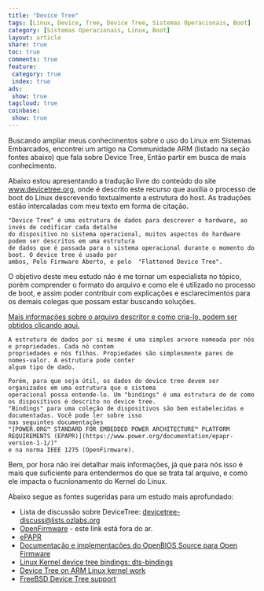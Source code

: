 ```yaml
---
title: "Device Tree" 
tags: [Linux, Device, Tree, Device Tree, Sistemas Operacionais, Boot]
category: [Sistemas Operacionais, Linux, Boot]
layout: article
share: true
toc: true
comments: true
feature:
 category: true
 index: true
ads: 
 show: true
tagcloud: true
coinbase:
 show: true
---
```

Buscando ampliar meus conhecimentos sobre o uso do Linux em Sistemas Embarcados, 
encontrei um artigo na Communidade ARM (listado na seção fontes abaixo) que fala sobre Device Tree, 
Então partir em busca de mais conhecimento.

<!--more-->

Abaixo estou apresentando a tradução livre do conteúdo do site www.devicetree.org, onde é 
descrito este recurso que auxilia o processo de boot do Linux descrevendo textualmente a estrutura
do host. As traduções estão intercaladas com meu texto em forma de citação.

    "Device Tree" é uma estrutura de dados para descrever o hardware, ao invés de codificar cada detalhe 
    do dispositivo no sistema operacional, muitos aspectos do hardware podem ser descritos em uma estrutura
    de dados que é passada para o sistema operacional durante o momento do boot. O device tree é usado por 
    ambos, Pelo Firmware Aberto, e pelo  "Flattened Device Tree".

O objetivo deste meu estudo não é me tornar um especialista no tópico, porém comprender o formato do arquivo
e como ele é utilizado no processo de boot, e assim poder contribuir com explicações e esclarecimentos para
os demais colegas que possam estar buscando soluções.

[Mais informações sobre o arquivo descritor e como cria-lo, podem ser obtidos clicando aqui.](http://www.devicetree.org/Device_Tree_Usage)

    A estrutura de dados por si mesmo é uma simples arvore nomeada por nós e propriedades. Cada nó contem 
    propriedades e nós filhos. Propiedades são simplesmente pares de nomes-valor. A estrutura pode conter 
    algum tipo de dado.

    Porém, para que seja útil, os dados do device tree devem ser organizados em uma estrutura que o sistema
    operacional possa entende-lo. Um "bindings" é uma estrutura de de como os disposítivos é descrito no device tree.
    "Bindings" para uma coleção de dispositivos são bem estabelecidas e documentadas. Você pode ler sobre isso
    nas seguintes documentações 
    "[POWER.ORG™ STANDARD FOR EMBEDDED POWER ARCHITECTURE™ PLATFORM REQUIREMENTS (EPAPR)](https://www.power.org/documentation/epapr-version-1-1/)" 
    e na norma IEEE 1275 (OpenFirmware).

Bem, por hora não irei detalhar mais informações, já que para nós isso é mais que suficiente para entendermos
do que se trata tal arquivo, e como ele impacta o fucnionamento do Kernel do Linux.

Abaixo segue as fontes sugeridas para um estudo mais aprofundado:

  * Lista de discussão sobre DeviceTree: devicetree-discuss@lists.ozlabs.org
  * [OpenFirmware](http://playground.sun.com/1275/home.html) - este link está fora do ar.
  * [ePAPR](http://www.power.org/resources/downloads/Power_ePAPR_APPROVED_v1.0.pdf)
  * [Documentação e implementações do OpenBIOS Source para Open Firmware](OpenBIOS)
  * [Linux Kernel device tree bindings: dts-bindings](http://git.kernel.org/?p=linux/kernel/git/torvalds/linux-2.6.git;a=tree;f=Documentation/powerpc/dts-bindings;h=6096c2cc88a90bfac0b1f0c319689e788817f54a;hb=326ba5010a5429a5a528b268b36a5900d4ab0eba)
  * [Device Tree on ARM Linux kernel work](https://wiki.ubuntu.com/KernelTeam/ARMDeviceTrees)
  * [FreeBSD Device Tree support](http://wiki.freebsd.org/FlattenedDeviceTree)
